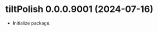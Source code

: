 <!-- NEWS.md is maintained by https://cynkra.github.io/fledge, do not edit -->

# tiltPolish 0.0.0.9001 (2024-07-16)

* Initialize package.

